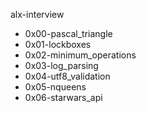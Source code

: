 alx-interview

* 0x00-pascal_triangle
* 0x01-lockboxes
* 0x02-minimum_operations
* 0x03-log_parsing
* 0x04-utf8_validation
* 0x05-nqueens
* 0x06-starwars_api
